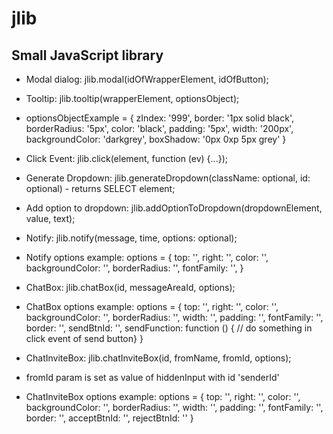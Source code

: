 # jlib
## Small JavaScript library

- Modal dialog: jlib.modal(idOfWrapperElement, idOfButton);
- Tooltip: jlib.tooltip(wrapperElement, optionsObject);
- optionsObjectExample = {
  zIndex: '999',
  border: '1px solid black',
  borderRadius: '5px',
  color: 'black',
  padding: '5px',
  width: '200px',
  backgroundColor: 'darkgrey',
  boxShadow: '0px 0xp 5px grey'
}

- Click Event: jlib.click(element, function (ev) {...});
- Generate Dropdown: jlib.generateDropdown(className: optional, id: optional) - returns SELECT element;
- Add option to dropdown: jlib.addOptionToDropdown(dropdownElement, value, text);
- Notify: jlib.notify(message, time, options: optional);
- Notify options example: options = { top: '', right: '', color: '', backgroundColor: '', borderRadius: '', fontFamily: '',  }
- ChatBox: jlib.chatBox(id, messageAreaId, options);
- ChatBox options example: options = 
{ top: '', right: '', color: '', backgroundColor: '', borderRadius: '', 
  width: '', padding: '', fontFamily: '', border: '', sendBtnId: '', sendFunction: function () { // do something in click event of send button} }
- ChatInviteBox: jlib.chatInviteBox(id, fromName, fromId, options);
- fromId param is set as value of hiddenInput with id 'senderId'
- ChatInviteBox options example: options = 
{ top: '', right: '', color: '', backgroundColor: '', borderRadius: '', 
  width: '', padding: '', fontFamily: '', border: '', acceptBtnId: '', rejectBtnId: '' }
